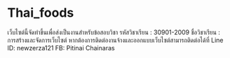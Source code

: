 # Thai_foods
เว็บไซต์นี้จัดทำขึ้นเพื่อส่งเป็นงานสำหรับข้อสอบวิชา รหัสวิชาเรียน :	30901-2009
ชื่อวิชาเรียน :	การสร้างและจัดการเว็บไซต์ 
หากต้องการติดต่องานจ้างและออกแบบเว็บไซต์สามารถติดต่อได้ที่ Line ID: newzerza121
FB: Pitinai Chainaras
